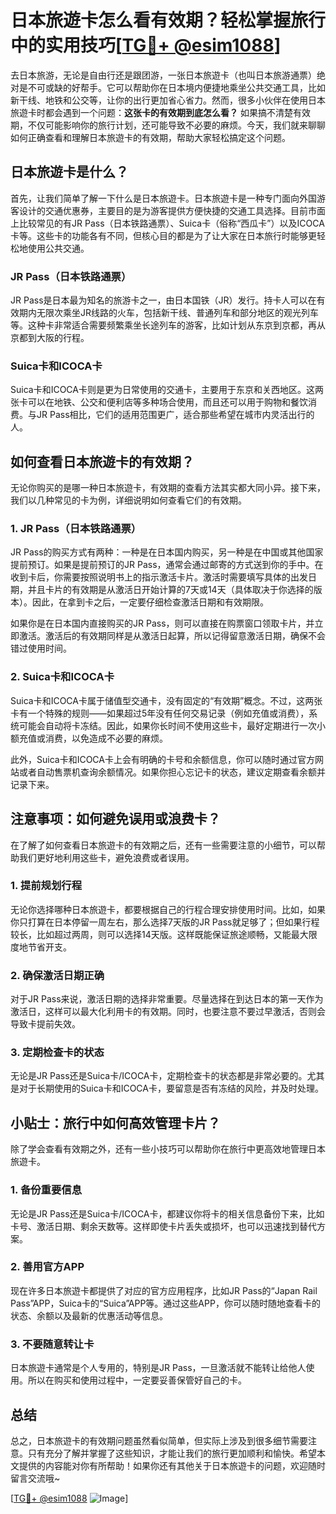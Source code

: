 # 日本旅遊卡怎么看有效期？轻松掌握旅行中的实用技巧[[TG💪+ @esim1088](https://t.me/s/esim1088)]

去日本旅游，无论是自由行还是跟团游，一张日本旅遊卡（也叫日本旅游通票）绝对是不可或缺的好帮手。它可以帮助你在日本境内便捷地乘坐公共交通工具，比如新干线、地铁和公交等，让你的出行更加省心省力。然而，很多小伙伴在使用日本旅遊卡时都会遇到一个问题：**这张卡的有效期到底怎么看？** 如果搞不清楚有效期，不仅可能影响你的旅行计划，还可能导致不必要的麻烦。今天，我们就来聊聊如何正确查看和理解日本旅遊卡的有效期，帮助大家轻松搞定这个问题。

## 日本旅遊卡是什么？

首先，让我们简单了解一下什么是日本旅遊卡。日本旅遊卡是一种专门面向外国游客设计的交通优惠券，主要目的是为游客提供方便快捷的交通工具选择。目前市面上比较常见的有JR Pass（日本铁路通票）、Suica卡（俗称“西瓜卡”）以及ICOCA卡等。这些卡的功能各有不同，但核心目的都是为了让大家在日本旅行时能够更轻松地使用公共交通。

### JR Pass（日本铁路通票）

JR Pass是日本最为知名的旅游卡之一，由日本国铁（JR）发行。持卡人可以在有效期内无限次乘坐JR线路的火车，包括新干线、普通列车和部分地区的观光列车等。这种卡非常适合需要频繁乘坐长途列车的游客，比如计划从东京到京都，再从京都到大阪的行程。

### Suica卡和ICOCA卡

Suica卡和ICOCA卡则是更为日常使用的交通卡，主要用于东京和关西地区。这两张卡可以在地铁、公交和便利店等多种场合使用，而且还可以用于购物和餐饮消费。与JR Pass相比，它们的适用范围更广，适合那些希望在城市内灵活出行的人。

## 如何查看日本旅遊卡的有效期？

无论你购买的是哪一种日本旅遊卡，有效期的查看方法其实都大同小异。接下来，我们以几种常见的卡为例，详细说明如何查看它们的有效期。

### 1. JR Pass（日本铁路通票）

JR Pass的购买方式有两种：一种是在日本国内购买，另一种是在中国或其他国家提前预订。如果是提前预订的JR Pass，通常会通过邮寄的方式送到你的手中。在收到卡后，你需要按照说明书上的指示激活卡片。激活时需要填写具体的出发日期，并且卡片的有效期是从激活日开始计算的7天或14天（具体取决于你选择的版本）。因此，在拿到卡之后，一定要仔细检查激活日期和有效期限。

如果你是在日本国内直接购买的JR Pass，则可以直接在购票窗口领取卡片，并立即激活。激活后的有效期同样是从激活日起算，所以记得留意激活日期，确保不会错过使用时间。

### 2. Suica卡和ICOCA卡

Suica卡和ICOCA卡属于储值型交通卡，没有固定的“有效期”概念。不过，这两张卡有一个特殊的规则——如果超过5年没有任何交易记录（例如充值或消费），系统可能会自动将卡冻结。因此，如果你长时间不使用这些卡，最好定期进行一次小额充值或消费，以免造成不必要的麻烦。

此外，Suica卡和ICOCA卡上会有明确的卡号和余额信息，你可以随时通过官方网站或者自动售票机查询余额情况。如果你担心忘记卡的状态，建议定期查看余额并记录下来。

## 注意事项：如何避免误用或浪费卡？

在了解了如何查看日本旅遊卡的有效期之后，还有一些需要注意的小细节，可以帮助我们更好地利用这些卡，避免浪费或者误用。

### 1. 提前规划行程

无论你选择哪种日本旅遊卡，都要根据自己的行程合理安排使用时间。比如，如果你只打算在日本停留一周左右，那么选择7天版的JR Pass就足够了；但如果行程较长，比如超过两周，则可以选择14天版。这样既能保证旅途顺畅，又能最大限度地节省开支。

### 2. 确保激活日期正确

对于JR Pass来说，激活日期的选择非常重要。尽量选择在到达日本的第一天作为激活日，这样可以最大化利用卡的有效期。同时，也要注意不要过早激活，否则会导致卡提前失效。

### 3. 定期检查卡的状态

无论是JR Pass还是Suica卡/ICOCA卡，定期检查卡的状态都是非常必要的。尤其是对于长期使用的Suica卡和ICOCA卡，要留意是否有冻结的风险，并及时处理。

## 小贴士：旅行中如何高效管理卡片？

除了学会查看有效期之外，还有一些小技巧可以帮助你在旅行中更高效地管理日本旅遊卡。

### 1. 备份重要信息

无论是JR Pass还是Suica卡/ICOCA卡，都建议你将卡的相关信息备份下来，比如卡号、激活日期、剩余天数等。这样即使卡片丢失或损坏，也可以迅速找到替代方案。

### 2. 善用官方APP

现在许多日本旅遊卡都提供了对应的官方应用程序，比如JR Pass的“Japan Rail Pass”APP，Suica卡的“Suica”APP等。通过这些APP，你可以随时随地查看卡的状态、余额以及最新的优惠活动等信息。

### 3. 不要随意转让卡

日本旅遊卡通常是个人专用的，特别是JR Pass，一旦激活就不能转让给他人使用。所以在购买和使用过程中，一定要妥善保管好自己的卡。

## 总结

总之，日本旅遊卡的有效期问题虽然看似简单，但实际上涉及到很多细节需要注意。只有充分了解并掌握了这些知识，才能让我们的旅行更加顺利和愉快。希望本文提供的内容能对你有所帮助！如果你还有其他关于日本旅遊卡的问题，欢迎随时留言交流哦~

[[TG💪+ @esim1088](https://t.me/s/esim1088) ![Image](https://i.postimg.cc/4NQfJmqS/Snipaste-2025-05-13-00-14-12.png)]